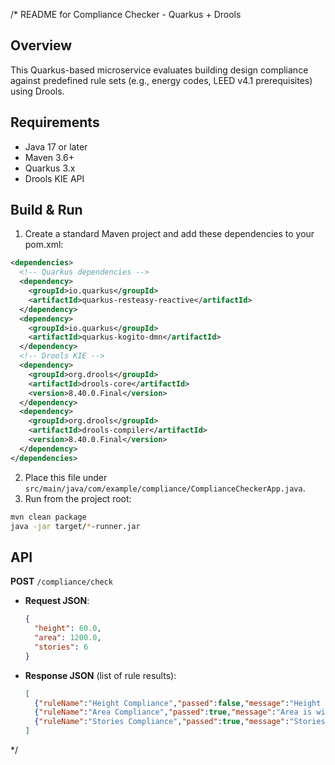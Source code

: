 /*
README for Compliance Checker - Quarkus + Drools

Overview
--------
This Quarkus-based microservice evaluates building design compliance against predefined rule sets (e.g., energy codes, LEED v4.1 prerequisites) using Drools.

Requirements
------------
- Java 17 or later
- Maven 3.6+
- Quarkus 3.x
- Drools KIE API

Build & Run
-----------
1. Create a standard Maven project and add these dependencies to your pom.xml:

```xml
<dependencies>
  <!-- Quarkus dependencies -->
  <dependency>
    <groupId>io.quarkus</groupId>
    <artifactId>quarkus-resteasy-reactive</artifactId>
  </dependency>
  <dependency>
    <groupId>io.quarkus</groupId>
    <artifactId>quarkus-kogito-dmn</artifactId>
  </dependency>
  <!-- Drools KIE -->
  <dependency>
    <groupId>org.drools</groupId>
    <artifactId>drools-core</artifactId>
    <version>8.40.0.Final</version>
  </dependency>
  <dependency>
    <groupId>org.drools</groupId>
    <artifactId>drools-compiler</artifactId>
    <version>8.40.0.Final</version>
  </dependency>
</dependencies>
```

2. Place this file under `src/main/java/com/example/compliance/ComplianceCheckerApp.java`.
3. Run from the project root:

```bash
mvn clean package
java -jar target/*-runner.jar
```

API
---
**POST** `/compliance/check`
- **Request JSON**:
  ```json
  {
    "height": 60.0,
    "area": 1200.0,
    "stories": 6
  }
  ```
- **Response JSON** (list of rule results):
  ```json
  [
    {"ruleName":"Height Compliance","passed":false,"message":"Height exceeds 50m"},
    {"ruleName":"Area Compliance","passed":true,"message":"Area is within limits"},
    {"ruleName":"Stories Compliance","passed":true,"message":"Stories count is compliant"}
  ]
  ```
*/

